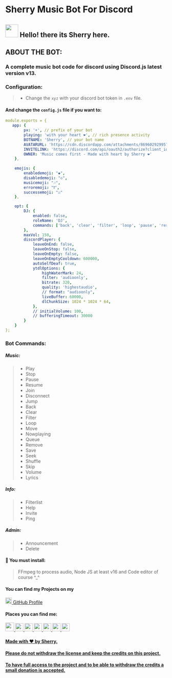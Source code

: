 # Sherry Music Bot For Discord

## <img src="https://raw.githubusercontent.com/MartinHeinz/MartinHeinz/master/wave.gif" width="40" height="40" /> Hello! there its Sherry here.


## ABOUT THE BOT:

### A complete music bot code for discord using Discord.js latest version v13.

### Configuration:

 > * Change the `xyz` with your discord bot token in `.env` file.
#### And change the `config.js` file if you want to:
```yml
module.exports = {
   app: {
        px: '+', // prefix of your bot
        playing: 'with your heart ❤️', // rich presence activity
        BOTNAME: 'Sherry', // your bot name
        AVATARURL: 'https://cdn.discordapp.com/attachments/869602929957552159/869603777957740594/sherry-4.gif',
        INVITELINK: 'https://discord.com/api/oauth2/authorize?client_id=850032609543454720&permissions=37088600&scope=bot',
        OWNER: 'Music comes first - Made with heart by Sherry ❤️'
    },
    
    emojis: {
        enabledemoji: "◆",
        disabledemoji: "◇",
        musicemoji: "🎶",
        erroremoji: "❗",
        successemoji: "☑"
    },

    opt: {
        DJ: {
            enabled: false,
            roleName: 'DJ',
            commands: ['back', 'clear', 'filter', 'loop', 'pause', 'resume', 'seek', 'shuffle', 'skip', 'stop', 'volume']
        },
        maxVol: 150,
        discordPlayer: {
            leaveOnEnd: false,
            leaveOnStop: false,
            leaveOnEmpty: false,
            leaveOnEmptyCooldown: 600000,
            autoSelfDeaf: true,
            ytdlOptions: {
                highWaterMark: 24,
                filter: 'audioonly',
                bitrate: 320,
                quality: 'highestaudio',
                // format: "audioonly",
                liveBuffer: 60000,
                dlChunkSize: 1024 * 1024 * 64,
            },
            // initialVolume: 100,
            // bufferingTimeout: 30000
        }
    }
};
```
  
### Bot Commands:
  ##### Music:
  > * Play
  > * Stop
  > * Pause
  > * Resume
  > * Join
  > * Disconnect
  > * Jump
  > * Back
  > * Clear
  > * Filter
  > * Loop
  > * Move
  > * Nowplaying
  > * Queue
  > * Remove
  > * Save
  > * Seek
  > * Shuffle
  > * Skip
  > * Volume
  > * Lyrics
  ##### Info:
  > * Filterlist
  > * Help
  > * Invite
  > * Ping
  ##### Admin:
  > * Announcement
  > * Delete

#### 🧾 You must install:
 > FFmpeg to process audio, Node JS at least v16 and Code editor of course ^_^

#### You can find my Projects on my
<a href= "https://www.github.com/lemesherry"> <img src="https://raw.githubusercontent.com/ZeroDiscord/ZeroDiscord/main/assets/icons/other/github-solid.svg" width="20" height="20" /> [GitHub Profile](https://www.github.com/lemesherry)

#### Places you can find me:
<a href= "mailto: sghoto7@gmial.com"> <img src="https://www.freepnglogos.com/uploads/logo-gmail-png/logo-gmail-png-gmail-icon-download-png-and-vector-1.png" width="27" height="27" /> <a href= "https://discord.com/users/584534092901646346"> <img src="https://github.com/ZeroDiscord/ZeroDiscord/raw/main/assets/icons/other/discord-solid.svg" width="25" height="25" />  <a href= "https://www.linkedin.com/in/lemesherry"> <img src="https://pngimg.com/uploads/linkedIn/linkedIn_PNG1.png" width="25" height="25" />  <a href= "https://www.instagram.com/leme_sherry"> <img src="https://www.edigitalagency.com.au/wp-content/uploads/instagram-logo-svg-vector-for-print.svg" width="25" height="25" /> <a href= "https://www.pinterest.com/leme_sherry"> <img src="https://user-images.githubusercontent.com/84338798/140302859-0746a63f-9341-4c6e-9b65-f2db12696674.png" width="25" height="25" /> <a href= "https://stackoverflow.com/users/16383056/sherry"> <img src="https://cdn.iconscout.com/icon/free/png-256/stackoverflow-2752065-2284882.png" width="25" height="25" /> <a href= "https://www.github.com/lemesherry"> <img src="https://raw.githubusercontent.com/ZeroDiscord/ZeroDiscord/main/assets/icons/other/github-solid.svg" width="25" height="25" />

#### Made with ❤️ by Sherry. 
#### Please do not withdraw the license and keep the credits on this project.
#### To have full access to the project and to be able to withdraw the credits a small donation is accepted.
